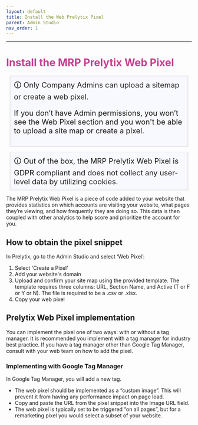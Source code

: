 ```yaml
---
layout: default
title: Install the Web Prelytix Pixel
parent: Admin Studio
nav_order: 1
---
```

---

# <font color="#c54092">Install the MRP Prelytix Web Pixel</font>

<div style="background: ghostwhite; font-size: 20px; padding: 10px; border: 1px solid lightgray; margin: 10px;">
  &#x1F6C8; Only Company Admins can upload a sitemap or create a web pixel.

If you don’t have Admin permissions, you won’t see the Web Pixel section and you won't be able to upload a site map or create a pixel. </div>
<div style="background: ghostwhite; font-size: 20px; padding: 10px; border: 1px solid lightgray; margin: 10px;">
  &#x1F6C8; Out of the box, the MRP Prelytix Web Pixel is GDPR compliant and does not collect any user-level data by utilizing cookies.
</div>

The MRP Prelytix Web Pixel is a piece of code added to your website that provides statistics on which accounts are visiting your website, what pages they’re viewing, and how frequently they are doing so. This data is then coupled with other analytics to help score and prioritize the account for you.

## How to obtain the pixel snippet

In Prelytix, go to the Admin Studio and select ‘Web Pixel’:

1. Select 'Create a Pixel'
2. Add your website's domain
3. Upload and confirm your site map using the provided template. The template requires three columns: URL, Section Name, and Active (T or F or Y or N). The file is required to be a .csv or .xlsx. 
4. Copy your web pixel 

## Prelytix Web Pixel implementation 

You can implement the pixel one of two ways: with or without a tag manager. It is recommended you implement with a tag manager for industry best practice. If you have a tag manager other than Google Tag Manager, consult with your web team on how to add the pixel.

### Implementing with Google Tag Manager

In Google Tag Manager, you will add a new tag.

- The web pixel should be implemented as a “custom image”. This will prevent it from having any performance impact on page load.
- Copy and paste the URL from the pixel snippet into the Image URL field.
- The web pixel is typically set to be triggered “on all pages”, but for a remarketing pixel you would select a subset of your website.
